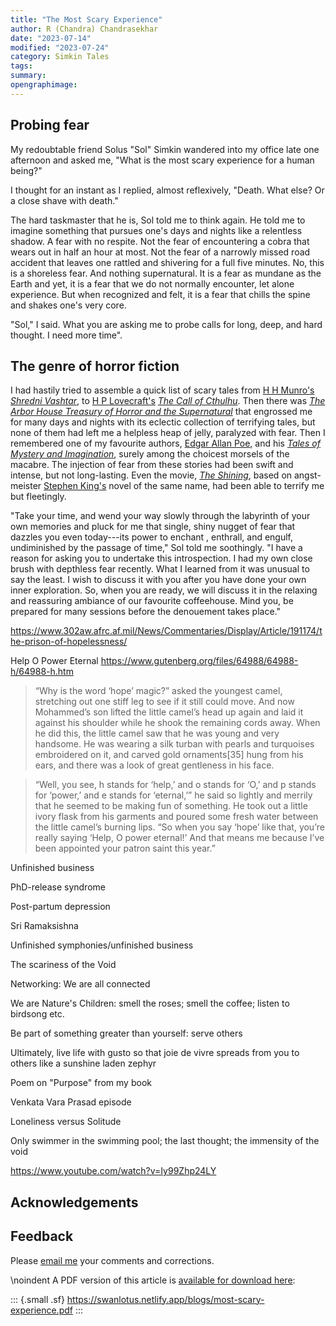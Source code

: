 ```yaml
---
title: "The Most Scary Experience"
author: R (Chandra) Chandrasekhar
date: "2023-07-14"
modified: "2023-07-24"
category: Simkin Tales
tags:
summary:
opengraphimage:
---
```


## Probing fear

My redoubtable friend Solus "Sol" Simkin wandered into my office late one afternoon and asked me, "What is the most scary experience for a human being?"

I thought for an instant as I replied, almost reflexively, "Death. What else? Or a close shave with death."

The hard taskmaster that he is, Sol told me to think again. He told me to imagine something that pursues one's days and nights like a relentless shadow. A fear with no respite. Not the fear of encountering a cobra that wears out in half an hour at most. Not the fear of a narrowly missed road accident that leaves one rattled and shivering for a full five minutes. No, this is a shoreless fear. And nothing supernatural. It is a fear as mundane as the Earth and yet, it is a fear that we do not normally encounter, let alone experience. But when recognized and felt, it is a fear that chills the spine and shakes one's very core.

"Sol," I said. What you are asking me to probe calls for long, deep, and hard thought. I need more time".

## The genre of horror fiction

I had hastily tried to assemble a quick list of scary tales from [H H Munro's](https://americanliterature.com/author/hh-munro-saki) [_Shredni Vashtar_](https://www.classicshorts.com/stories/vashtar.html), to [H P Lovecraft's](https://www.hplovecraft.com/) [_The Call of Cthulhu_](https://www.hplovecraft.com/writings/texts/fiction/cc.aspx). Then there was [_The Arbor House Treasury of Horror and the Supernatural_](https://openlibrary.org/books/OL4122966M/The_Arbor_House_treasury_of_horror_and_the_supernatural) that engrossed me for many days and nights with its eclectic collection of terrifying tales, but none of them had left me a helpless heap of jelly, paralyzed with fear. Then I remembered one of my favourite authors, [Edgar Allan Poe](https://www.poetryfoundation.org/poets/edgar-allan-poe), and his [_Tales of Mystery and Imagination_](https://www.amazon.in/Tales-Mystery-Imagination-Collins-Classics/dp/0007420226), surely among the choicest morsels of the macabre. The injection of fear from these stories had been swift and intense, but not long-lasting. Even the movie, [_The Shining_](https://www.imdb.com/title/tt0081505/), based on angst-meister [Stephen King's](https://www.britannica.com/biography/Stephen-King) novel of the same name, had been able to terrify me but fleetingly.

"Take your time, and wend your way slowly through the labyrinth of your own memories and pluck for me that single, shiny nugget of fear that dazzles you even today---its power to enchant , enthrall, and engulf, undiminished by the passage of time," Sol told me soothingly. "I have a reason for asking you to undertake this introspection. I had my own close brush with depthless fear recently. What I learned from it was unusual to say the least. I wish to discuss it with you after you have done your own inner exploration. So, when you are ready, we will discuss it in the relaxing and reassuring ambiance of our favourite coffeehouse. Mind you, be prepared for many sessions before the denouement takes place."



<https://www.302aw.afrc.af.mil/News/Commentaries/Display/Article/191174/the-prison-of-hopelessness/>

Help O Power Eternal
<https://www.gutenberg.org/files/64988/64988-h/64988-h.htm>


>“Why is the word ‘hope’ magic?” asked the youngest camel, stretching out one stiff leg to see if it still could move. And now Mohammed’s son lifted the little camel’s head up again and laid it against his shoulder while he shook the remaining cords away. When he did this, the little camel saw that he was young and very handsome. He was wearing a silk turban with pearls and turquoises embroidered on it, and carved gold ornaments[35] hung from his ears, and there was a look of great gentleness in his face.

>“Well, you see, h stands for ‘help,’ and o stands for ‘O,’ and p stands for ‘power,’ and e stands for ‘eternal,’” he said so lightly and merrily that he seemed to be making fun of something. He took out a little ivory flask from his garments and poured some fresh water between the little camel’s burning lips. “So when you say ‘hope’ like that, you’re really saying ‘Help, O power eternal!’ And that means me because I’ve been appointed your patron saint this year.”


Unfinished business

PhD-release syndrome

Post-partum depression

Sri Ramaksishna

Unfinished symphonies/unfinished business

The scariness of the Void

Networking: We are all connected

We are Nature's Children: smell the roses; smell the coffee; listen to birdsong etc.

Be part of something greater than yourself: serve others

Ultimately, live life with gusto so that joie de vivre spreads from you to others like a sunshine laden zephyr

Poem on "Purpose" from my book

Venkata Vara Prasad episode

Loneliness versus Solitude

Only swimmer in the swimming pool; the last thought; the immensity of the void

<https://www.youtube.com/watch?v=Iy99Zhp24LY>

## Acknowledgements

## Feedback

Please [email me](mailto:feedback.swanlotus@gmail.com) your comments and
corrections.

\noindent A PDF version of this article is [available for download here]({attach}./most-scary-experience.pdf):

::: {.small .sf}
<https://swanlotus.netlify.app/blogs/most-scary-experience.pdf>
:::

